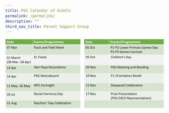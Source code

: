 ```yaml
---
title: PSG Calendar of Events
permalink: /permalink/
description: ""
third_nav_title: Parent Support Group
---
```

![](/images/PSG/calendar%20final.png)